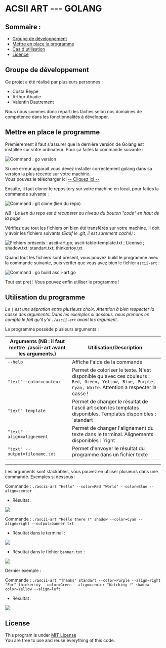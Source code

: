 # ACSII ART --- GOLANG

## Sommaire :

- [Groupe de développement](#groupe-de-développement)
- [Mettre en place le programme](#mettre-en-place-le-programme)
- [Cas d'utilisation](#utilisation-du-programme)
- [Licence](#licence)

## Groupe de développement

Ce projet a été réalisé par plusieurs personnes :

- Costa Reype
- Arthur Abadie
- Valentin Dautrement

Nous nous sommes donc réparti les tâches selon nos domaines de compétence dans les fonctionnalités à développer.

## Mettre en place le programme

Premierement il faut s'assurer que la dernière version de Golang est installée sur votre ordinateur. Pour ça faites la commande suivante :

![Command : go version](https://i.imgur.com/6efPnSg.png)

Si une erreur apparait vous devez installer correctement golang dans sa version la plus récente sur votre machine.  
Vous pouvez le télécharger ici [-- Cliquez Ici --](https://golang.org/dl/)

Ensuite, il faut cloner le repository sur votre machine en local, pour faites la commande suivante : 

![Command : git clone (lien du repo)](https://i.imgur.com/hA549iR.png)

*NB : Le lien du repo est à récuperer au niveau du bouton "code" en haut de la page*

Vérifiez que tout les fichiers on bien été transférés sur votre machine. Il doit y avoir les fichiers suivants *(Sauf le .git, il est surement caché)* :

![Fichiers présents : ascii-art.go; ascii-table-template.txt ; License ; shadow.txt; standart.txt; thinkertoy.txt](https://i.imgur.com/QGNqsdG.png)

Quand tout les fichiers sont présent, vous pouvez build le programme avec la commande suivante, puis vérifer que vous avez bien le fichier `ascii-art` :

![Command : go build ascii-art.go](https://i.imgur.com/NVrnef2.png)

Tout est pret ! Vous pouvez enfin utiliser le programme !

## Utilisation du programme  

*Le `|` est une sépration entre plusieurs choix. Attention à bien respecter la casse des arguments. Dans les exemples si dessous, nous prenons en compte le fait qu'il y'a `./ascii-art` avant les argument.*

Le programme possède plusieurs arguments :

| Arguments (NB : il faut mettre ./ascii-art avant les arguments.) | Utilisation/Description      |
| ---------| -------------------------- |
| `--help` | Affiche l'aide de la commande|
| `"text"--color=couleur`  | Permet de coloriser le texte. N'est disponible qu'avec ces couleurs : `Red, Green, Yellow, Blue, Purple, Cyan, White`. Attention a respecter la casse ! |
| `"text" template`   | Permet de changer le résultat de l'ascii art selon les templates disponibles. Templates disponibles : `standart|shadow|thinkertoy`|
| `"text" --align=alignement`   | Permet de changer l'alignement du texte dans le terminal. Alignements disponibles : `right|left|center`|
| `"text" --output=filename.txt` | Permet d'envoyer le résultat du programme dans un fichier texte |

---
Les arguments sont stackables, vous pouvez en utiliser plusieurs dans une commande. Exemples si dessous :

Commande : `./ascii-art "Hello" --color=Red "World" --color=Blue --align=center`

- Résultat :

![](https://i.imgur.com/QlYX38X.png)

Commande : `./ascii-art "Hello there !" shadow --color=Cyan --align=right --output=banner.txt`

- Résultat dans le terminal :

![](https://i.imgur.com/LGqzT5f.png)

- Résultat dans le fichier `banner.txt` :

![](https://i.imgur.com/6a4bqQ7.png)

Dernier exemple :

Commande : `./ascii-art "Thanks" standart --color=Purple --align=right "For" thinkertoy --color=Green --align=center "Watching !" shadow --color=Yellow --align=left`

- Résultat : 

![](https://i.imgur.com/ArvJwki.png)

## License

This program is under [MIT License](https://opensource.org/licenses/MIT)  
You are free to use and reuse everything of this code.
